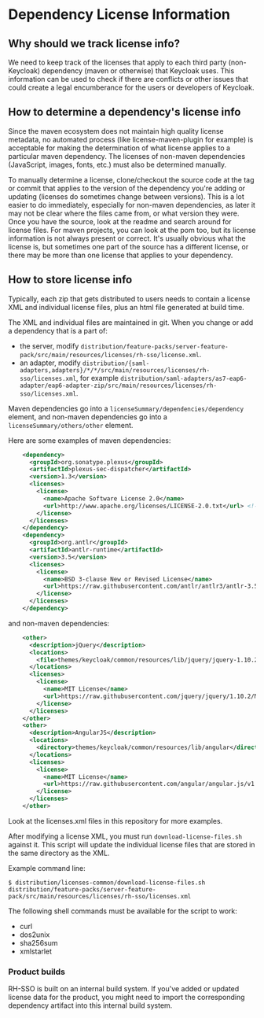 # Dependency License Information

## Why should we track license info?

We need to keep track of the licenses that apply to each third party (non-Keycloak) dependency (maven or otherwise) that Keycloak uses. This information can be used to check if there are conflicts or other issues that could create a legal encumberance for the users or developers of Keycloak.

## How to determine a dependency's license info

Since the maven ecosystem does not maintain high quality license metadata, no automated process (like license-maven-plugin for example) is acceptable for making the determination of what license applies to a particular maven dependency. The licenses of non-maven dependencies (JavaScript, images, fonts, etc.) must also be determined manually.

To manually determine a license, clone/checkout the source code at the tag or commit that applies to the version of the dependency you're adding or updating (licenses do sometimes change between versions). This is a lot easier to do immediately, especially for non-maven dependencies, as later it may not be clear where the files came from, or what version they were. Once you have the source, look at the readme and search around for license files. For maven projects, you can look at the pom too, but its license information is not always present or correct. It's usually obvious what the license is, but sometimes one part of the source has a different license, or there may be more than one license that applies to your dependency.

## How to store license info

Typically, each zip that gets distributed to users needs to contain a license XML and individual license files, plus an html file generated at build time.

The XML and individual files are maintained in git. When you change or add a dependency that is a part of:

- the server, modify `distribution/feature-packs/server-feature-pack/src/main/resources/licenses/rh-sso/license.xml`.
- an adapter, modify `distribution/{saml-adapters,adapters}/*/*/src/main/resources/licenses/rh-sso/licenses.xml`, for example `distribution/saml-adapters/as7-eap6-adapter/eap6-adapter-zip/src/main/resources/licenses/rh-sso/licenses.xml`.

Maven dependencies go into a `licenseSummary/dependencies/dependency` element, and non-maven dependencies go into a `licenseSummary/others/other` element.

Here are some examples of maven dependencies:

```xml
    <dependency>
      <groupId>org.sonatype.plexus</groupId>
      <artifactId>plexus-sec-dispatcher</artifactId>
      <version>1.3</version>
      <licenses>
        <license>
          <name>Apache Software License 2.0</name>
          <url>http://www.apache.org/licenses/LICENSE-2.0.txt</url> <!-- Source repo contains no license file -->
        </license>
      </licenses>
    </dependency>
    <dependency>
      <groupId>org.antlr</groupId>
      <artifactId>antlr-runtime</artifactId>
      <version>3.5</version>
      <licenses>
        <license>
          <name>BSD 3-clause New or Revised License</name>
          <url>https://raw.githubusercontent.com/antlr/antlr3/antlr-3.5/runtime/Python/LICENSE</url>
        </license>
      </licenses>
    </dependency>
```

and non-maven dependencies:

```xml
    <other>
      <description>jQuery</description>
      <locations>
        <file>themes/keycloak/common/resources/lib/jquery/jquery-1.10.2.js</file>
      </locations>
      <licenses>
        <license>
          <name>MIT License</name>
          <url>https://raw.githubusercontent.com/jquery/jquery/1.10.2/MIT-LICENSE.txt</url>
        </license>
      </licenses>
    </other>
    <other>
      <description>AngularJS</description>
      <locations>
        <directory>themes/keycloak/common/resources/lib/angular</directory>
      </locations>
      <licenses>
        <license>
          <name>MIT License</name>
          <url>https://raw.githubusercontent.com/angular/angular.js/v1.4.4/LICENSE</url>
        </license>
      </licenses>
    </other>
```

Look at the licenses.xml files in this repository for more examples.

After modifying a license XML, you must run `download-license-files.sh` against it. This script will update the individual license files that are stored in the same directory as the XML.

Example command line:

```
$ distribution/licenses-common/download-license-files.sh distribution/feature-packs/server-feature-pack/src/main/resources/licenses/rh-sso/licenses.xml
```

The following shell commands must be available for the script to work:

- curl
- dos2unix
- sha256sum
- xmlstarlet

### Product builds

RH-SSO is built on an internal build system. If you've added or updated license data for the product, you might need to import the corresponding dependency artifact into this internal build system.

